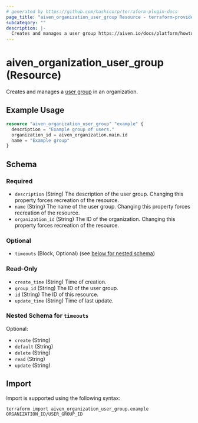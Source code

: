 ```yaml
---
# generated by https://github.com/hashicorp/terraform-plugin-docs
page_title: "aiven_organization_user_group Resource - terraform-provider-aiven"
subcategory: ""
description: |-
  Creates and manages a user group https://aiven.io/docs/platform/howto/list-groups in an organization.
---
```


# aiven_organization_user_group (Resource)

Creates and manages a [user group](https://aiven.io/docs/platform/howto/list-groups) in an organization.

## Example Usage

```terraform
resource "aiven_organization_user_group" "example" {
  description = "Example group of users."
  organization_id = aiven_organization.main.id
  name = "Example group"
}
```

<!-- schema generated by tfplugindocs -->
## Schema

### Required

- `description` (String) The description of the user group. Changing this property forces recreation of the resource.
- `name` (String) The name of the user group. Changing this property forces recreation of the resource.
- `organization_id` (String) The ID of the organization. Changing this property forces recreation of the resource.

### Optional

- `timeouts` (Block, Optional) (see [below for nested schema](#nestedblock--timeouts))

### Read-Only

- `create_time` (String) Time of creation.
- `group_id` (String) The ID of the user group.
- `id` (String) The ID of this resource.
- `update_time` (String) Time of last update.

<a id="nestedblock--timeouts"></a>
### Nested Schema for `timeouts`

Optional:

- `create` (String)
- `default` (String)
- `delete` (String)
- `read` (String)
- `update` (String)

## Import

Import is supported using the following syntax:

```shell
terraform import aiven_organization_user_group.example ORGANIZATION_ID/USER_GROUP_ID
```
